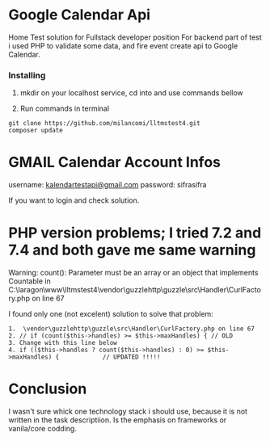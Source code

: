 # Google Calendar Api
Home Test solution for Fullstack developer position
For backend part of test i used PHP to validate some data, and fire event create api to Google Calendar.


### Installing

1. mkdir on your localhost service, cd into and use commands bellow

2. Run commands in terminal

```
git clone https://github.com/milancomi/lltmstest4.git
composer update 
```
# GMAIL Calendar Account Infos
username: kalendartestapi@gmail.com
password: sifrasifra

If you want to login and check solution.

# PHP version problems; I tried 7.2 and 7.4 and both gave me same warning

Warning: count(): Parameter must be an array or an object that implements Countable in C:\laragon\www\lltmstest4\vendor\guzzlehttp\guzzle\src\Handler\CurlFactory.php on line 67


I found only one (not excelent) solution to solve that problem:

```
1.  \vendor\guzzlehttp\guzzle\src\Handler\CurlFactory.php on line 67
2. // if (count($this->handles) >= $this->maxHandles) { // OLD
3. Change with this line below
4. if (($this->handles ? count($this->handles) : 0) >= $this->maxHandles) {            // UPDATED !!!!!

```

# Conclusion
I wasn't sure whick one technology stack i should use, because it is not written in the task descriptiion.
Is the emphasis on frameworks or vanila/core codding.
